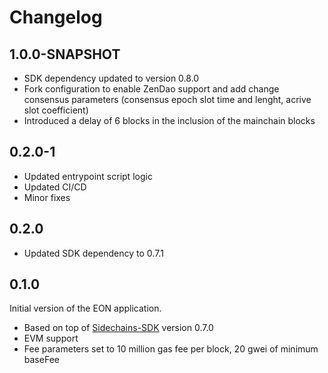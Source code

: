 # Changelog

## 1.0.0-SNAPSHOT
* SDK dependency updated to version 0.8.0
* Fork configuration to enable ZenDao support and add change consensus parameters (consensus epoch slot time and lenght, acrive slot coefficient)
* Introduced a delay of 6 blocks in the inclusion of the mainchain blocks

## 0.2.0-1
* Updated entrypoint script logic
* Updated CI/CD 
* Minor fixes

## 0.2.0
* Updated SDK dependency to 0.7.1

## 0.1.0
Initial version of the EON application.
* Based on top of [Sidechains-SDK](https://github.com/HorizenOfficial/Sidechains-SDK) version 0.7.0
* EVM support
* Fee parameters set to 10 million gas fee per block, 20 gwei of minimum baseFee
